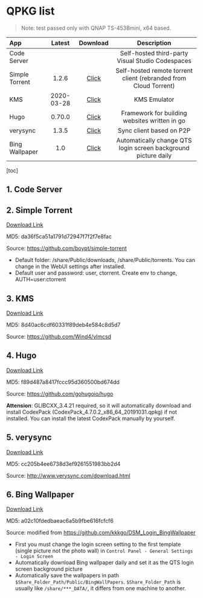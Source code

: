# QPKG list

> Note: test passed only with QNAP TS-453Bmini, x64 based.

| App | Latest | Download | Description |
|:--|:--:|:--:|:--:|
| Code Server | | | Self-hosted third-party Visual Studio Codespaces |
| Simple Torrent | 1.2.6 | [Click](https://github.com/Jay-Young/qpkg/raw/master/simple-torrent/simpletorrent_1.2.6.qpkg) | Self-hosted remote torrent client (rebranded from Cloud Torrent) |
| KMS | 2020-03-28 | [Click](https://github.com/Jay-Young/qpkg/raw/master/kms/kms_2020-03-28.qpkg) | KMS Emulator |
| Hugo | 0.70.0 | [Click](https://github.com/Jay-Young/qpkg/raw/master/hugo/qhugo_0.70.0.qpkg) | Framework for building websites written in go |
| verysync | 1.3.5 | [Click](https://github.com/Jay-Young/qpkg/raw/master/verysync/verysync_1.3.5.qpkg) | Sync client based on P2P |
| Bing Wallpaper | 1.0 | [Click](https://github.com/Jay-Young/qpkg/raw/master/bingwallpaper/bingwallpaper_1.0.qpkg) | Automatically change QTS login screen background picture daily |

[toc]

## 1. Code Server

## 2. Simple Torrent

[Download Link](simple-torrent/simpletorrent_1.2.6.qpkg)

MD5: da36f5ca51a1791d72947f7f2f7e8fac

Source: <https://github.com/boypt/simple-torrent>

- Default folder: /share/Public/downloads, /share/Public/torrents. You can change in the WebUI settings after installed.
- Default user and password: user, ctorrent. Create env to change, AUTH=user:ctorrent

## 3. KMS

[Download Link](kms/kms_2020-03-28.qpkg)

MD5: 8d40ac6cdf60331f89deb4e584c8d5d7

Source: <https://github.com/Wind4/vlmcsd>

## 4. Hugo

[Download Link](hugo/qhugo_0.70.0.qpkg)

MD5: f89d487a8417fccc95d360500bd674dd

Source: <https://github.com/gohugoio/hugo>

**Attension**: GLIBCXX_3.4.21 required, so it will automatically download and install CodexPack (CodexPack_4.7.0.2_x86_64_20191031.qpkg) if not installed. You can install the latest CodexPack manually by yourself.

## 5. verysync

[Download Link](verysync/verysync_1.3.5.qpkg)

MD5: cc205b4ee6738d3ef9261551983bb2d4

Source: <http://www.verysync.com/download.html>

## 6. Bing Wallpaper

[Download Link](bingwallpaper/bingwallpaper_1.0.qpkg)

MD5: a02c10fdedbaeac6a5b9fbe616fcfcf6

Source: modified from <https://github.com/kkkgo/DSM_Login_BingWallpaper>

- First you must change the login screen setting to the first template (single picture not the photo wall) in `Control Panel - General Settings - Login Screen`
- Automatically download Bing wallpaper daily and set it as the QTS login screen background picture
- Automatically save the wallpapers in path `$Share_Folder_Path/Public/BingWallPapers`. `$Share_Folder_Path` is usually like `/share/***_DATA/`, it differs from one machine to another.
